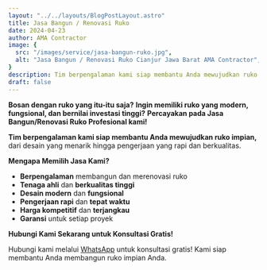 ```yaml
---
layout: "../../layouts/BlogPostLayout.astro"
title: Jasa Bangun / Renovasi Ruko
date: 2024-04-23
author: AMA Contractor
image: {
  src: "/images/service/jasa-bangun-ruko.jpg",
  alt: "Jasa Bangun / Renovasi Ruko Cianjur Jawa Barat AMA Contractor",
}
description: Tim berpengalaman kami siap membantu Anda mewujudkan ruko impian, dari desain yang menarik hingga pengerjaan yang rapi dan berkualitas.
draft: false
---
```

**Bosan dengan ruko yang itu-itu saja?** 
**Ingin memiliki ruko yang modern, fungsional, dan bernilai investasi tinggi?**
**Percayakan pada Jasa Bangun/Renovasi Ruko Profesional kami!**

**Tim berpengalaman kami siap membantu Anda mewujudkan ruko impian,** dari desain yang menarik hingga pengerjaan yang rapi dan berkualitas.

**Mengapa Memilih Jasa Kami?**

-   **Berpengalaman** membangun dan merenovasi ruko
-   **Tenaga ahli** dan **berkualitas tinggi**
-   **Desain modern** dan **fungsional**
-   **Pengerjaan rapi** dan **tepat waktu**
-   **Harga kompetitif** dan **terjangkau**
-   **Garansi** untuk setiap proyek

**Hubungi Kami Sekarang untuk Konsultasi Gratis!**

Hubungi kami melalui [WhatsApp](https://api.whatsapp.com/send?phone=6285780007121&text=Halo%20saya%20ingin%20konsultasi%20tentang) untuk konsultasi gratis! Kami siap membantu Anda membangun ruko impian Anda.